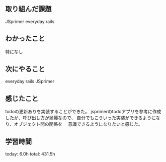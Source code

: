 ## 取り組んだ課題
 JSprimer
 everyday rails
## わかったこと
 特になし
## 次にやること
 everyday rails
 JSprimer
## 感じたこと
 todoの更新ありを実装することができた。
 jsprimerのtodoアプリを参考に作成したが、呼び出し方が綺麗なので、
 自分でもこういった実装ができるようになり、オブジェクト間の関係を
　意識できるようになりたいと感じた。
## 学習時間
today: 6.0h
total: 431.5h